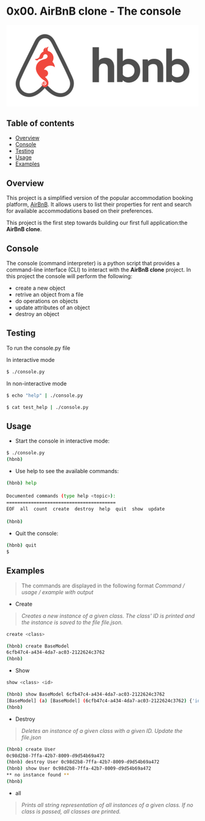 # 0x00. AirBnB clone - The console
![My Image](hbnb/hbnb.png)

## Table of contents

* [Overview](#Overview)
* [Console](#Console)
* [Testing](#Testing)
* [Usage](#Usage)
* [Examples](#Examples)

## Overview

This project is a simplified version of the popular accommodation booking platform, [AirBnB](https://www.airbnb.com/). It allows users to list their properties for rent and search for available accommodations based on their preferences.

This project is the first step towards building our first full application:the **AirBnB clone**.

## Console

The console (command interpreter) is a python script that provides a command-line interface (CLI) to interact with the **AirBnB clone** project. In this project the console will perform the following:
* create a new object
* retrive an object from a file
* do operations on objects
* update attributes of an object
* destroy an object

## Testing

To run the console.py file

In interactive mode

```bash
$ ./console.py
```

In non-interactive mode

```bash
$ echo "help" | ./console.py
```

```bash
$ cat test_help | ./console.py
```

## Usage

* Start the console in interactive mode:

```bash
$ ./console.py
(hbnb)
```

* Use help to see the available commands:

```bash
(hbnb) help

Documented commands (type help <topic>):
========================================
EOF  all  count  create  destroy  help  quit  show  update

(hbnb)
```

* Quit the console:

```bash
(hbnb) quit
$
```

## Examples
> The commands are displayed in the following format *Command / usage / example with output*

* Create

> *Creates a new instance of a given class. The class' ID is printed and the instance is saved to the file file.json.*

```bash
create <class>

```

```bash
(hbnb) create BaseModel
6cfb47c4-a434-4da7-ac03-2122624c3762
(hbnb)
```

* Show

```bash
show <class> <id>
```
```bash
(hbnb) show BaseModel 6cfb47c4-a434-4da7-ac03-2122624c3762
[BaseModel] (a) [BaseModel] (6cfb47c4-a434-4da7-ac03-2122624c3762) {'id': '6cfb47c4-a434-4da7-ac03-2122624c3762', 'created_at': datetime.datetime(2021, 11, 14, 3, 28, 45, 571360), 'updated_at': datetime.datetime(2021, 11, 14, 3, 28, 45, 571389)}
(hbnb)
```

* Destroy

> *Deletes an instance of a given class with a given ID.*
> *Update the file.json*

```bash
(hbnb) create User
0c98d2b8-7ffa-42b7-8009-d9d54b69a472
(hbnb) destroy User 0c98d2b8-7ffa-42b7-8009-d9d54b69a472
(hbnb) show User 0c98d2b8-7ffa-42b7-8009-d9d54b69a472
** no instance found **
(hbnb)
```

* all

> *Prints all string representation of all instances of a given class.*
> *If no class is passed, all classes are printed.*


